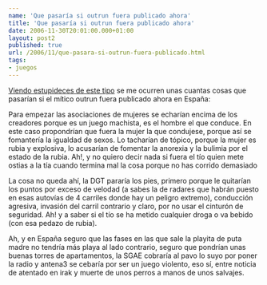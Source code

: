 ```yaml
---
name: 'Que pasaría si outrun fuera publicado ahora'
title: 'Que pasaría si outrun fuera publicado ahora'
date: 2006-11-30T20:01:00.000+01:00
layout: post2
published: true
url: /2006/11/que-pasara-si-outrun-fuera-publicado.html
tags: 
- juegos
---
```


[Viendo estupideces de este tipo](http://espana.barrapunto.com/es/06/11/29/227255.shtml) se me ocurren unas cuantas cosas que pasarían si el mítico outrun fuera publicado ahora en España:  
  
Para empezar las asociaciones de mujeres se echarían encima de los creadores porque es un juego machista, es el hombre el que conduce. En este caso propondrían que fuera la mujer la que condujese, porque así se fomantería la igualdad de sexos. Lo tacharían de tópico, porque la mujer es rubia y explosiva, lo acusarían de fomentar la anorexia y la bulimia por el estado de la rubia. Ah!, y no quiero decir nada si fuera el tío quien mete ostias a la tía cuando termina mal la cosa porque no has corrido demasiado  
  
La cosa no queda ahí, la DGT pararía los pies, primero porque le quitarían los puntos por exceso de velodad (a sabes la de radares que habrán puesto en esas autovías de 4 carriles donde hay un peligro extremo), conducción agresiva, invasión del carril contrario y claro, por no usar el cinturón de seguridad. Ah! y a saber si el tío se ha metido cualquier droga o va bebido (con esa pedazo de rubia).  
  
Ah, y en España seguro que las fases en las que sale la playita de puta madre no tendría más playa al lado contrario, seguro que pondrían unas buenas torres de apartamentos, la SGAE cobraría al pavo lo suyo por poner la radio y antena3 se cebaría por ser un juego violento, eso sí, entre noticia de atentado en irak y muerte de unos perros a manos de unos salvajes.